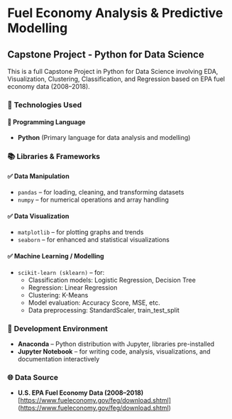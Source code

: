 # Fuel Economy Analysis & Predictive Modelling  
## Capstone Project - Python for Data Science
This is a full Capstone Project in Python for Data Science involving EDA, Visualization, Clustering, Classification, and Regression based on EPA fuel economy data (2008–2018).

### 🔧 **Technologies Used**

#### 📌 **Programming Language**
- **Python** (Primary language for data analysis and modelling)

### 📚 **Libraries & Frameworks**

#### ✅ **Data Manipulation**
- `pandas` – for loading, cleaning, and transforming datasets  
- `numpy` – for numerical operations and array handling

#### ✅ **Data Visualization**
- `matplotlib` – for plotting graphs and trends
- `seaborn` – for enhanced and statistical visualizations

#### ✅ **Machine Learning / Modelling**
- `scikit-learn (sklearn)` – for:
  - Classification models: Logistic Regression, Decision Tree
  - Regression: Linear Regression
  - Clustering: K-Means
  - Model evaluation: Accuracy Score, MSE, etc.
  - Data preprocessing: StandardScaler, train_test_split

### 🧰 **Development Environment**
- **Anaconda** – Python distribution with Jupyter, libraries pre-installed
- **Jupyter Notebook** – for writing code, analysis, visualizations, and documentation interactively

### 🌐 **Data Source**
- **U.S. EPA Fuel Economy Data (2008–2018)**  
  [https://www.fueleconomy.gov/feg/download.shtml] (https://www.fueleconomy.gov/feg/download.shtml)
